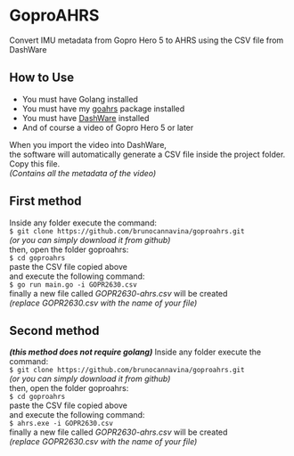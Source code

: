 # GoproAHRS
Convert IMU metadata from Gopro Hero 5 to AHRS using the CSV file from DashWare

## How to Use
- You must have Golang installed<br/>
- You must have my [goahrs](https://github.com/brunocannavina/goahrs) package installed<br/>
- You must have [DashWare](http://www.dashware.net/) installed<br/>
- And of course a video of Gopro Hero 5 or later<br/>

When you import the video into DashWare,<br/>
the software will automatically generate a CSV file inside the project folder.<br/>
Copy this file.<br/>
_(Contains all the metadata of the video)_<br/>

## First method
Inside any folder execute the command:<br/>
`$ git clone https://github.com/brunocannavina/goproahrs.git`<br/>
_(or you can simply download it from github)_<br/>
then, open the folder goproahrs:<br/>
`$ cd goproahrs`<br/>
paste the CSV file copied above<br/>
and execute the following command:<br/>
`$ go run main.go -i GOPR2630.csv`<br/>
finally a new file called _GOPR2630-ahrs.csv_ will be created<br/>
_(replace GOPR2630.csv with the name of your file)_<br/>

## Second method 
**_(this method does not require golang)_**
Inside any folder execute the command:<br/>
`$ git clone https://github.com/brunocannavina/goproahrs.git`<br/>
_(or you can simply download it from github)_<br/>
then, open the folder goproahrs:<br/>
`$ cd goproahrs`<br/>
paste the CSV file copied above<br/>
and execute the following command:<br/>
`$ ahrs.exe -i GOPR2630.csv`<br/>
finally a new file called _GOPR2630-ahrs.csv_ will be created<br/>
_(replace GOPR2630.csv with the name of your file)_<br/>
